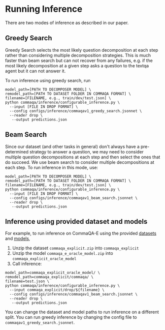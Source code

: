 # Running Inference
There are two modes of inference as described in our paper.

## Greedy Search
Greedy Search selects the most likely question decomposition at each step rather than considering
multiple decomposition strategies. This is much faster than beam search but can not recover from any
failures, e.g. if the most likely decomposition at a given step asks a question to the textqa agent
but it can not answer it.

To run inference using greedy search, run
```shell
model_path=[PATH TO DECOMPOSER MODEL] \
remodel_path=[PATH TO DATASET FOLDER IN COMMAQA FORMAT] \
filename=[FILENAME, e.g., train/dev/test.json] \
python commaqa/inference/configurable_inference.py \
  --input [FILE IN DROP FORMAT] \
  --config configs/inference/commaqav1_greedy_search.jsonnet \
  --reader drop \
   --output predictions.json
```


## Beam Search
Since our dataset (and other tasks in general) don't always have a pre-determined strategy to answer
a question, we may need to consider multiple question decompositions at each step and then select
the ones that do succeed. We use beam search to consider multiple decompositions at each step. To
run inference in this mode, use:

```shell
model_path=[PATH TO DECOMPOSER MODEL] \
remodel_path=[PATH TO DATASET FOLDER IN COMMAQA FORMAT] \
filename=[FILENAME, e.g., train/dev/test.json] \
python commaqa/inference/configurable_inference.py \
  --input [FILE IN DROP FORMAT] \
  --config configs/inference/commaqav1_beam_search.jsonnet \
  --reader drop \
   --output predictions.json
```


## Inference using provided dataset and models
For example, to run inference on CommaQA-E using the provided [datasets](../../README.md#Dataset)
and [models](../../README.md#Models),
1. Unzip the dataset `commaqa_explicit.zip` into `commaqa_explicit`
2. Unzip the model `commaqa_e_oracle_model.zip` into `commaqa_explicit_oracle_model`
3. Call inference:
```shell
model_path=commaqa_explicit_oracle_model/ \
remodel_path=commaqa_explicit/commaqa/ \
filename=test.json \
python commaqa/inference/configurable_inference.py \
  --input commaqa_explicit/drop/${filename} \
  --config configs/inference/commaqav1_beam_search.jsonnet \
  --reader drop \
   --output predictions.json
```

You can change the dataset and model paths to run inference on a different split. You can run greedy
inference by changing the config file to `commaqav1_greedy_search.jsonnet`.